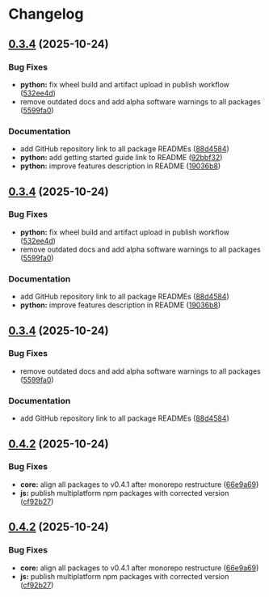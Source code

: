 # Changelog

## [0.3.4](https://github.com/maskdotdev/sombra/compare/sombrapy-v0.3.3...sombrapy-v0.3.4) (2025-10-24)


### Bug Fixes

* **python:** fix wheel build and artifact upload in publish workflow ([532ee4d](https://github.com/maskdotdev/sombra/commit/532ee4dee7a7521b22f8db0e0bbc138eb01e6e35))
* remove outdated docs and add alpha software warnings to all packages ([5599fa0](https://github.com/maskdotdev/sombra/commit/5599fa081642c211aefc96666e0d613a8333f2cd))


### Documentation

* add GitHub repository link to all package READMEs ([88d4584](https://github.com/maskdotdev/sombra/commit/88d4584bb2fccc089ec6caabf7a3a675ebf91232))
* **python:** add getting started guide link to README ([92bbf32](https://github.com/maskdotdev/sombra/commit/92bbf32b135af3c0f59f7ef1d91b8a2bf2688c77))
* **python:** improve features description in README ([19036b8](https://github.com/maskdotdev/sombra/commit/19036b81c58b226e917101b597d3c0c90b6b08c8))

## [0.3.4](https://github.com/maskdotdev/sombra/compare/sombrapy-v0.3.3...sombrapy-v0.3.4) (2025-10-24)


### Bug Fixes

* **python:** fix wheel build and artifact upload in publish workflow ([532ee4d](https://github.com/maskdotdev/sombra/commit/532ee4dee7a7521b22f8db0e0bbc138eb01e6e35))
* remove outdated docs and add alpha software warnings to all packages ([5599fa0](https://github.com/maskdotdev/sombra/commit/5599fa081642c211aefc96666e0d613a8333f2cd))


### Documentation

* add GitHub repository link to all package READMEs ([88d4584](https://github.com/maskdotdev/sombra/commit/88d4584bb2fccc089ec6caabf7a3a675ebf91232))
* **python:** improve features description in README ([19036b8](https://github.com/maskdotdev/sombra/commit/19036b81c58b226e917101b597d3c0c90b6b08c8))

## [0.3.4](https://github.com/maskdotdev/sombra/compare/sombrapy-v0.3.3...sombrapy-v0.3.4) (2025-10-24)


### Bug Fixes

* remove outdated docs and add alpha software warnings to all packages ([5599fa0](https://github.com/maskdotdev/sombra/commit/5599fa081642c211aefc96666e0d613a8333f2cd))


### Documentation

* add GitHub repository link to all package READMEs ([88d4584](https://github.com/maskdotdev/sombra/commit/88d4584bb2fccc089ec6caabf7a3a675ebf91232))

## [0.4.2](https://github.com/maskdotdev/sombra/compare/sombrapy-v0.4.1...sombrapy-v0.4.2) (2025-10-24)


### Bug Fixes

* **core:** align all packages to v0.4.1 after monorepo restructure ([66e9a69](https://github.com/maskdotdev/sombra/commit/66e9a69fc433064a43c8dd50ef2bac25e49fdf02))
* **js:** publish multiplatform npm packages with corrected version ([cf92b27](https://github.com/maskdotdev/sombra/commit/cf92b27badd31c06b35189a292ce5fbd6ff96e26))

## [0.4.2](https://github.com/maskdotdev/sombra/compare/sombrapy-v0.4.1...sombrapy-v0.4.2) (2025-10-24)


### Bug Fixes

* **core:** align all packages to v0.4.1 after monorepo restructure ([66e9a69](https://github.com/maskdotdev/sombra/commit/66e9a69fc433064a43c8dd50ef2bac25e49fdf02))
* **js:** publish multiplatform npm packages with corrected version ([cf92b27](https://github.com/maskdotdev/sombra/commit/cf92b27badd31c06b35189a292ce5fbd6ff96e26))

